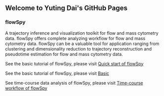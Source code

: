 
## Welcome to Yuting Dai's GitHub Pages

### flowSpy

A trajectory inference and visualization toolkit for flow and mass cytometry data. flowSpy offers complete analyzing workflow for flow and mass cytometry data. flowSpy can be a valuable tool for application ranging from clustering and dimensionality reduction to trajectory reconstruction and pseudotime estimation for flow and mass cytometry data.

See the basic tutorial of flowSpy, please visit [Quick start of flowSpy](https://ytdai.github.io/flowSpy/Quick_start.html)

See the basic tutorial of flowSpy, please visit [Basic](https://ytdai.github.io/flowSpy/Quick_start.html)

See time-course data analysis of flowSpy, please visit [Time-course workflow of flowSpy](https://ytdai.github.io/flowSpy/Time_course.html)
